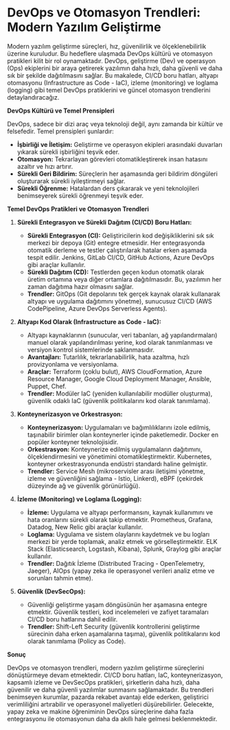 # DevOps ve Otomasyon Trendleri: Modern Yazılım Geliştirme

Modern yazılım geliştirme süreçleri, hız, güvenilirlik ve ölçeklenebilirlik üzerine kuruludur. Bu hedeflere ulaşmada DevOps kültürü ve otomasyon pratikleri kilit bir rol oynamaktadır. DevOps, geliştirme (Dev) ve operasyon (Ops) ekiplerini bir araya getirerek yazılımın daha hızlı, daha güvenli ve daha sık bir şekilde dağıtılmasını sağlar. Bu makalede, CI/CD boru hatları, altyapı otomasyonu (Infrastructure as Code - IaC), izleme (monitoring) ve loglama (logging) gibi temel DevOps pratiklerini ve güncel otomasyon trendlerini detaylandıracağız.

**DevOps Kültürü ve Temel Prensipleri**

DevOps, sadece bir dizi araç veya teknoloji değil, aynı zamanda bir kültür ve felsefedir. Temel prensipleri şunlardır:

*   **İşbirliği ve İletişim:** Geliştirme ve operasyon ekipleri arasındaki duvarları yıkarak sürekli işbirliğini teşvik eder.
*   **Otomasyon:** Tekrarlayan görevleri otomatikleştirerek insan hatasını azaltır ve hızı artırır.
*   **Sürekli Geri Bildirim:** Süreçlerin her aşamasında geri bildirim döngüleri oluşturarak sürekli iyileştirmeyi sağlar.
*   **Sürekli Öğrenme:** Hatalardan ders çıkararak ve yeni teknolojileri benimseyerek sürekli öğrenmeyi teşvik eder.

**Temel DevOps Pratikleri ve Otomasyon Trendleri**

1.  **Sürekli Entegrasyon ve Sürekli Dağıtım (CI/CD) Boru Hatları:**
    *   **Sürekli Entegrasyon (CI):** Geliştiricilerin kod değişikliklerini sık sık merkezi bir depoya (Git) entegre etmesidir. Her entegrasyonda otomatik derleme ve testler çalıştırılarak hatalar erken aşamada tespit edilir. Jenkins, GitLab CI/CD, GitHub Actions, Azure DevOps gibi araçlar kullanılır.
    *   **Sürekli Dağıtım (CD):** Testlerden geçen kodun otomatik olarak üretim ortamına veya diğer ortamlara dağıtılmasıdır. Bu, yazılımın her zaman dağıtıma hazır olmasını sağlar.
    *   **Trendler:** GitOps (Git depolarını tek gerçek kaynak olarak kullanarak altyapı ve uygulama dağıtımını yönetme), sunucusuz CI/CD (AWS CodePipeline, Azure DevOps Serverless Agents).

2.  **Altyapı Kod Olarak (Infrastructure as Code - IaC):**
    *   Altyapı kaynaklarının (sunucular, veri tabanları, ağ yapılandırmaları) manuel olarak yapılandırılması yerine, kod olarak tanımlanması ve versiyon kontrol sistemlerinde saklanmasıdır.
    *   **Avantajları:** Tutarlılık, tekrarlanabilirlik, hata azaltma, hızlı provizyonlama ve versiyonlama.
    *   **Araçlar:** Terraform (çoklu bulut), AWS CloudFormation, Azure Resource Manager, Google Cloud Deployment Manager, Ansible, Puppet, Chef.
    *   **Trendler:** Modüler IaC (yeniden kullanılabilir modüller oluşturma), güvenlik odaklı IaC (güvenlik politikalarını kod olarak tanımlama).

3.  **Konteynerizasyon ve Orkestrasyon:**
    *   **Konteynerizasyon:** Uygulamaları ve bağımlılıklarını izole edilmiş, taşınabilir birimler olan konteynerler içinde paketlemedir. Docker en popüler konteyner teknolojisidir.
    *   **Orkestrasyon:** Konteynerize edilmiş uygulamaların dağıtımını, ölçeklendirmesini ve yönetimini otomatikleştirmektir. Kubernetes, konteyner orkestrasyonunda endüstri standardı haline gelmiştir.
    *   **Trendler:** Service Mesh (mikroservisler arası iletişimi yönetme, izleme ve güvenliğini sağlama - Istio, Linkerd), eBPF (çekirdek düzeyinde ağ ve güvenlik görünürlüğü).

4.  **İzleme (Monitoring) ve Loglama (Logging):**
    *   **İzleme:** Uygulama ve altyapı performansını, kaynak kullanımını ve hata oranlarını sürekli olarak takip etmektir. Prometheus, Grafana, Datadog, New Relic gibi araçlar kullanılır.
    *   **Loglama:** Uygulama ve sistem olaylarını kaydetmek ve bu logları merkezi bir yerde toplamak, analiz etmek ve görselleştirmektir. ELK Stack (Elasticsearch, Logstash, Kibana), Splunk, Graylog gibi araçlar kullanılır.
    *   **Trendler:** Dağıtık İzleme (Distributed Tracing - OpenTelemetry, Jaeger), AIOps (yapay zeka ile operasyonel verileri analiz etme ve sorunları tahmin etme).

5.  **Güvenlik (DevSecOps):**
    *   Güvenliği geliştirme yaşam döngüsünün her aşamasına entegre etmektir. Güvenlik testleri, kod incelemeleri ve zafiyet taramaları CI/CD boru hatlarına dahil edilir.
    *   **Trendler:** Shift-Left Security (güvenlik kontrollerini geliştirme sürecinin daha erken aşamalarına taşıma), güvenlik politikalarını kod olarak tanımlama (Policy as Code).

**Sonuç**

DevOps ve otomasyon trendleri, modern yazılım geliştirme süreçlerini dönüştürmeye devam etmektedir. CI/CD boru hatları, IaC, konteynerizasyon, kapsamlı izleme ve DevSecOps pratikleri, şirketlerin daha hızlı, daha güvenilir ve daha güvenli yazılımlar sunmasını sağlamaktadır. Bu trendleri benimseyen kurumlar, pazarda rekabet avantajı elde ederken, geliştirici verimliliğini artırabilir ve operasyonel maliyetleri düşürebilirler. Gelecekte, yapay zeka ve makine öğreniminin DevOps süreçlerine daha fazla entegrasyonu ile otomasyonun daha da akıllı hale gelmesi beklenmektedir.